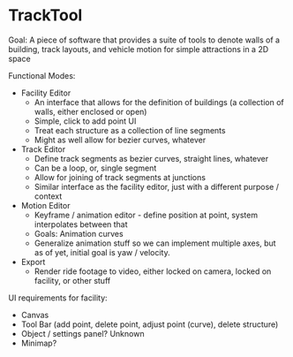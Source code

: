 # TrackTool

Goal: A piece of software that provides a suite of tools to denote walls of a building, track layouts, and vehicle motion for simple attractions in a 2D space

Functional Modes:
 - Facility Editor
   - An interface that allows for the definition of buildings (a collection of walls, either enclosed or open)
   - Simple, click to add point UI
   - Treat each structure as a collection of line segments
   - Might as well allow for bezier curves, whatever
 - Track Editor
   - Define track segments as bezier curves, straight lines, whatever
   - Can be a loop, or, single segment
   - Allow for joining of track segments at junctions
   - Similar interface as the facility editor, just with a different purpose / context
 - Motion Editor
   - Keyframe / animation editor - define position at point, system interpolates between that
   - Goals: Animation curves
   - Generalize animation stuff so we can implement multiple axes, but as of yet, initial goal is yaw / velocity.
 - Export
   - Render ride footage to video, either locked on camera, locked on facility, or other stuff

UI requirements for facility:
 - Canvas
 - Tool Bar (add point, delete point, adjust point (curve), delete structure)
 - Object / settings panel? Unknown
 - Minimap?
